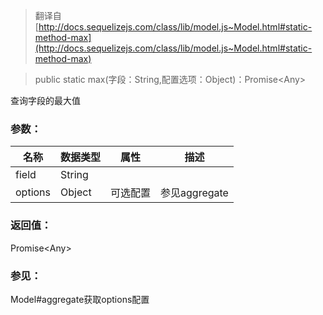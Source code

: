 > 翻译自 [http://docs.sequelizejs.com/class/lib/model.js~Model.html#static-method-max](http://docs.sequelizejs.com/class/lib/model.js~Model.html#static-method-max)

> public static max(字段：String,配置选项：Object)：Promise\<Any>

查询字段的最大值

### 参数：
名称 | 数据类型 | 属性 | 描述
-- | -- | -- | --
field | String
options | Object | 可选配置 | 参见aggregate

### 返回值：
Promise\<Any>

### 参见：
Model#aggregate获取options配置